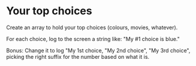 # Your top choices

Create an array to hold your top choices (colours, movies, whatever).

For each choice, log to the screen a string like: "My #1 choice is blue."

Bonus: Change it to log "My 1st choice, "My 2nd choice", "My 3rd choice", picking the right suffix for the number based on what it is.
